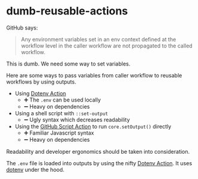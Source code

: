 # dumb-reusable-actions

GitHub says:

> Any environment variables set in an env context defined at the workflow level in the caller workflow are not propagated to the called workflow.

This is dumb. We need some way to set variables.

Here are some ways to pass variables from caller workflow to reusable workflows by using outputs.

- Using [Dotenv Action](https://github.com/marketplace/actions/dotenv-action)
    - ➕ The `.env` can be used locally
    - ➖ Heavy on dependencies
- Using a shell script with `::set-output`
    - ➖ Ugly syntax which decreases readability
- Using the [GitHub Script Action](https://github.com/marketplace/actions/github-script) to run `core.setOutput()` directly
    - ➕ Familiar Javascript syntax
    - ➖ Heavy on dependencies

Readability and developer ergonomics should be taken into consideration.

The `.env` file is loaded into outputs by using the nifty [Dotenv Action](https://github.com/marketplace/actions/dotenv-action). It uses [dotenv](https://www.npmjs.com/package/dotenv) under the hood.
